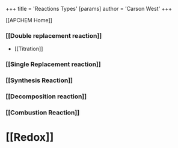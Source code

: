 +++
 title = 'Reactions Types'
[params]
	author = 'Carson West'
+++

[[APCHEM Home]]
### [[Double replacement reaction]]
- [[Titration]]
### [[Single Replacement reaction]]
### [[Synthesis Reaction]]
### [[Decomposition reaction]]
### [[Combustion Reaction]]

# [[Redox]]
